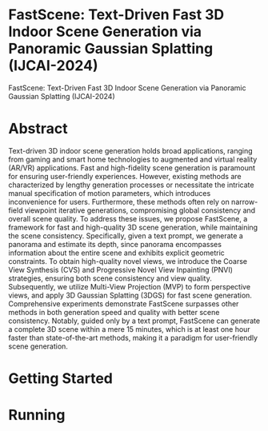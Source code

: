 # FastScene: Text-Driven Fast 3D Indoor Scene Generation via Panoramic Gaussian Splatting (IJCAI-2024)
FastScene: Text-Driven Fast 3D Indoor Scene Generation via Panoramic Gaussian Splatting (IJCAI-2024)

 # Abstract
Text-driven 3D indoor scene generation holds broad applications, 
ranging from gaming and smart home technologies to augmented and virtual reality (AR/VR) applications. 
Fast and high-fidelity scene generation is paramount for ensuring user-friendly experiences. 
However, existing methods are characterized by lengthy generation processes 
or necessitate the intricate manual specification of motion parameters, which introduces inconvenience for users. 
Furthermore, these methods often rely on narrow-field viewpoint iterative generations, 
compromising global consistency and overall scene quality. 
To address these issues, we propose FastScene, a framework for fast and high-quality 3D scene generation, 
while maintaining the scene consistency. 
Specifically, given a text prompt, we generate a panorama and estimate its depth, 
since panorama encompasses information about the entire scene and exhibits explicit geometric constraints. 
To obtain high-quality novel views, we introduce the Coarse View Synthesis (CVS) and Progressive Novel View Inpainting (PNVI) strategies, 
ensuring both scene consistency and view quality. Subsequently, we utilize Multi-View Projection (MVP) to form perspective views, 
and apply 3D Gaussian Splatting (3DGS) for fast scene generation. 
Comprehensive experiments demonstrate FastScene surpasses other methods in both generation speed and quality with better scene consistency. 
Notably, guided only by a text prompt, FastScene can generate a complete 3D scene within a mere 15 minutes, 
which is at least one hour faster than state-of-the-art methods,
making it a paradigm for user-friendly scene generation. 

 # Getting Started

 # Running
